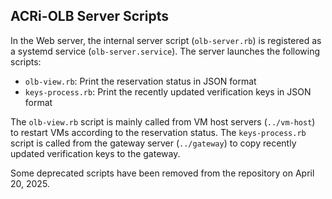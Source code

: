 ## ACRi-OLB Server Scripts
In the Web server, the internal server script (`olb-server.rb`) is registered as a systemd service (`olb-server.service`).
The server launches the following scripts:

- `olb-view.rb`: Print the reservation status in JSON format
- `keys-process.rb`: Print the recently updated verification keys in JSON format

The `olb-view.rb` script is mainly called from VM host servers (`../vm-host`) to restart VMs according to the reservation status.
The `keys-process.rb` script is called from the gateway server (`../gateway`) to copy recently updated verification keys to the gateway.

Some deprecated scripts have been removed from the repository on April 20, 2025.
